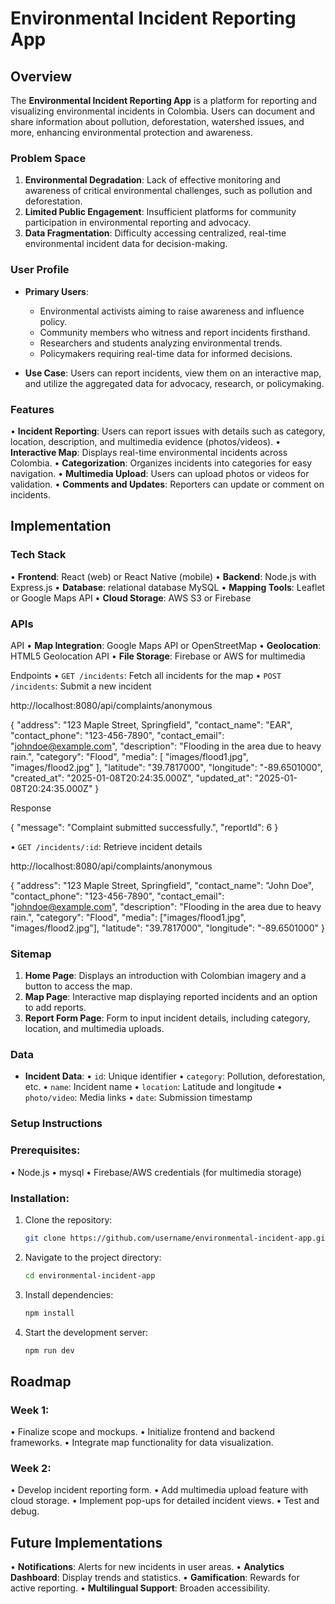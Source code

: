 # Environmental Incident Reporting App

## Overview

The **Environmental Incident Reporting App** is a platform for reporting and visualizing environmental incidents in Colombia. Users can document and share information about pollution, deforestation, watershed issues, and more, enhancing environmental protection and awareness.

### Problem Space

1. **Environmental Degradation**: Lack of effective monitoring and awareness of critical environmental challenges, such as pollution and deforestation.
2. **Limited Public Engagement**: Insufficient platforms for community participation in environmental reporting and advocacy.
3. **Data Fragmentation**: Difficulty accessing centralized, real-time environmental incident data for decision-making.

### User Profile

- **Primary Users**:
  - Environmental activists aiming to raise awareness and influence policy.
  - Community members who witness and report incidents firsthand.
  - Researchers and students analyzing environmental trends.
  - Policymakers requiring real-time data for informed decisions.

- **Use Case**: Users can report incidents, view them on an interactive map, and utilize the aggregated data for advocacy, research, or policymaking.

### Features

• **Incident Reporting**: Users can report issues with details such as category, location, description, and multimedia evidence (photos/videos).
• **Interactive Map**: Displays real-time environmental incidents across Colombia.
• **Categorization**: Organizes incidents into categories for easy navigation.
• **Multimedia Upload**: Users can upload photos or videos for validation.
• **Comments and Updates**: Reporters can update or comment on incidents.

## Implementation

### Tech Stack

•	**Frontend**: React (web) or React Native (mobile)
•	**Backend**: Node.js with Express.js
•	**Database**: relational database MySQL
•	**Mapping Tools**: Leaflet or Google Maps API
•	**Cloud Storage**: AWS S3 or Firebase

### APIs

API
•	**Map Integration**: Google Maps API or OpenStreetMap
•	**Geolocation**: HTML5 Geolocation API
•	**File Storage**: Firebase or AWS for multimedia

Endpoints
•	`GET /incidents`: Fetch all incidents for the map
•	`POST /incidents`: Submit a new incident

   http://localhost:8080/api/complaints/anonymous

   {
      "address": "123 Maple Street, Springfield",
      "contact_name": "EAR",
      "contact_phone": "123-456-7890",
      "contact_email": "johndoe@example.com",
      "description": "Flooding in the area due to heavy rain.",
      "category": "Flood",
      "media": [
         "images/flood1.jpg",
         "images/flood2.jpg"
      ],
      "latitude": "39.7817000",
      "longitude": "-89.6501000",
      "created_at": "2025-01-08T20:24:35.000Z",
      "updated_at": "2025-01-08T20:24:35.000Z"
   }

   Response

   {
    "message": "Complaint submitted successfully.",
    "reportId": 6
   }



•	`GET /incidents/:id`: Retrieve incident details

   http://localhost:8080/api/complaints/anonymous
   
   {
      "address": "123 Maple Street, Springfield",
      "contact_name": "John Doe",
      "contact_phone": "123-456-7890",
      "contact_email": "johndoe@example.com",
      "description": "Flooding in the area due to heavy rain.",
      "category": "Flood",
      "media": ["images/flood1.jpg", "images/flood2.jpg"],
      "latitude": "39.7817000",
      "longitude": "-89.6501000"
   }

### Sitemap

1. **Home Page**: Displays an introduction with Colombian imagery and a button to access the map.
2. **Map Page**: Interactive map displaying reported incidents and an option to add reports.
3. **Report Form Page**: Form to input incident details, including category, location, and multimedia uploads.
 
### Data

- **Incident Data**:
  • `id`: Unique identifier
  • `category`: Pollution, deforestation, etc.
  • `name`: Incident name
  • `location`: Latitude and longitude
  • `photo/video`: Media links
  • `date`: Submission timestamp

### Setup Instructions

### Prerequisites:
• Node.js
• mysql
• Firebase/AWS credentials (for multimedia storage)

### Installation:
1. Clone the repository:
   ```bash
   git clone https://github.com/username/environmental-incident-app.git
   ```
2. Navigate to the project directory:
   ```bash
   cd environmental-incident-app
   ```
3. Install dependencies:
   ```bash
   npm install
   ```
4. Start the development server:
   ```bash
   npm run dev
   ```
## Roadmap

### Week 1:
• Finalize scope and mockups.
• Initialize frontend and backend frameworks.
• Integrate map functionality for data visualization.

### Week 2:
• Develop incident reporting form.
• Add multimedia upload feature with cloud storage.
• Implement pop-ups for detailed incident views.
• Test and debug.

## Future Implementations

• **Notifications**: Alerts for new incidents in user areas.
• **Analytics Dashboard**: Display trends and statistics.
• **Gamification**: Rewards for active reporting.
• **Multilingual Support**: Broaden accessibility.

